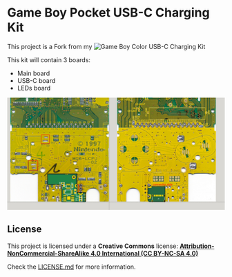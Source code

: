 # Game Boy Pocket USB-C Charging Kit

This project is a Fork from my ![Game Boy Color USB-C Charging Kit](https://github.com/giltesa/Game-Boy-Color-USB-C-charging-kit)

This kit will contain 3 boards:

- Main board
- USB-C board
- LEDs board

![GBP](https://raw.githubusercontent.com/giltesa/Game-Boy-Pocket-USB-C-charging-kit/master/4.%20SketchUP/Main%20Board/main1.jpg)



## License

This project is licensed under a **Creative Commons** license:
**[Attribution-NonCommercial-ShareAlike 4.0 International (CC BY-NC-SA 4.0) ](https://creativecommons.org/licenses/by-nc-sa/4.0/)**

Check the [LICENSE.md](LICENSE.md) for more information.